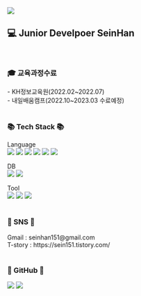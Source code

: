 <img src="https://capsule-render.vercel.app/api?type=waving&color=auto&height=200&section=header&text=HanSein&fontSize=90" />


💻 Junior Develpoer SeinHan
---      
<br>
<h3>🎓 교육과정수료</h3>
- KH정보교육원(2022.02~2022.07)<br>
- 내일배움캠프(2022.10~2023.03 수료예정)
<br><br>

<h3>📚 Tech Stack 📚 </h3> 

Language<br>
         <img src="https://img.shields.io/badge/java-007396?style=for-the-badge&logo=java&logoColor=white">
         <img src="https://img.shields.io/badge/python-3776AB?style=for-the-badge&logo=python&logoColor=white">
         <img src="https://img.shields.io/badge/html5-E34F26?style=for-the-badge&logo=html5&logoColor=white">
         <img src="https://img.shields.io/badge/css-1572B6?style=for-the-badge&logo=css3&logoColor=white">
         <img src="https://img.shields.io/badge/javascript-F7DF1E?style=for-the-badge&logo=javascript&logoColor=black">
         <img src="https://img.shields.io/badge/jquery-0769AD?style=for-the-badge&logo=jquery&logoColor=white">

DB<br>
   <img src="https://img.shields.io/badge/oracle-F80000?style=for-the-badge&logo=oracle&logoColor=white">
   <img src="https://img.shields.io/badge/mongoDB-47A248?style=for-the-badge&logo=MongoDB&logoColor=white">

Tool<br>
   <img src="https://img.shields.io/badge/spring-6DB33F?style=for-the-badge&logo=spring&logoColor=white">
   <img src="https://img.shields.io/badge/spring-6DB33F?style=for-the-badge&logo=spring&logoColor=white">
   <img src="https://img.shields.io/badge/bootstrap-7952B3?style=for-the-badge&logo=bootstrap&logoColor=white">
<br><br>

<h3>🏹 SNS 🏹</h3>
Gmail : seinhan151@gmail.com<br>
T-story : https://sein151.tistory.com/
<br><br>

<h3> 🥑 GitHub 🥑</h3>
<img src="https://github-readme-stats.vercel.app/api/top-langs/?username=seinni2&layout=compact">
<img src="https://github-readme-stats.vercel.app/api?username=seinni2&show_icons=true">
